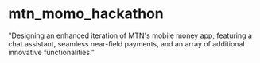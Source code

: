 # mtn_momo_hackathon
"Designing an enhanced iteration of MTN's mobile money app, featuring a chat assistant, seamless near-field payments, and an array of additional innovative functionalities."
